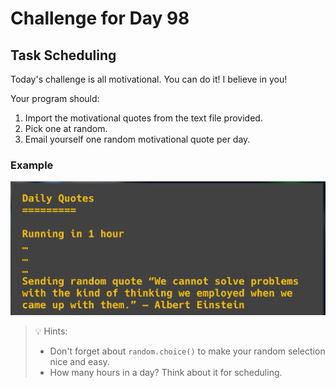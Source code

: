 # Challenge for Day 98

## Task Scheduling

Today's challenge is all motivational. You can do it! I believe in you!

Your program should:

1. Import the motivational quotes from the text file provided.
2. Pick one at random.
3. Email yourself one random motivational quote per day.

### Example

![example](example.png)

> 💡 Hints:
> - Don't forget about `random.choice()` to make your random selection nice and easy.
> - How many hours in a day? Think about it for scheduling.
